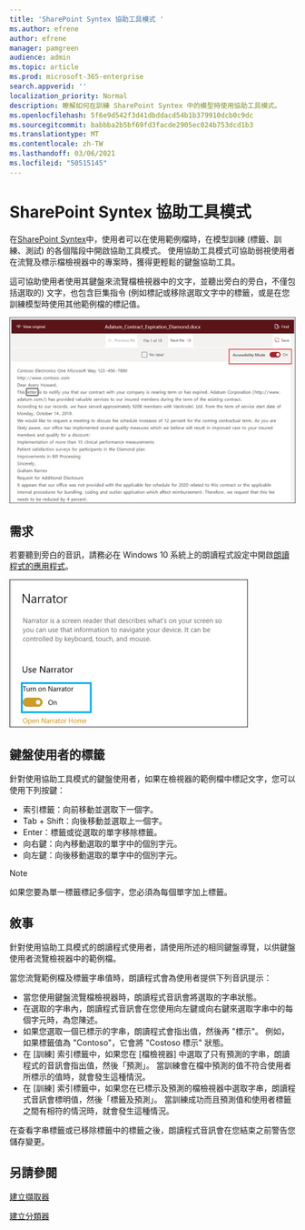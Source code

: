```yaml
---
title: 'SharePoint Syntex 協助工具模式 '
ms.author: efrene
author: efrene
manager: pamgreen
audience: admin
ms.topic: article
ms.prod: microsoft-365-enterprise
search.appverid: ''
localization_priority: Normal
description: 瞭解如何在訓練 SharePoint Syntex 中的模型時使用協助工具模式。
ms.openlocfilehash: 5f6e9d542f3d41dbddacd54b1b379910dcb0c9dc
ms.sourcegitcommit: babbba2b5bf69fd3facde2905ec024b753dcd1b3
ms.translationtype: MT
ms.contentlocale: zh-TW
ms.lasthandoff: 03/06/2021
ms.locfileid: "50515145"
---
```

# <a name="sharepoint-syntex-accessibility-mode"></a>SharePoint Syntex 協助工具模式

在[SharePoint Syntex](index.md)中，使用者可以在使用範例檔時，在模型訓練 (標籤、訓練、測試) 的各個階段中開啟協助工具模式。 使用協助工具模式可協助弱視使用者在流覽及標示檔檢視器中的專案時，獲得更輕鬆的鍵盤協助工具。

這可協助使用者使用其鍵盤來流覽檔檢視器中的文字，並聽出旁白的旁白，不僅包括選取的) 文字，也包含巨集指令 (例如標記或移除選取文字中的標籤，或是在您訓練模型時使用其他範例檔的標記值。 


![協助工具模式](../media/content-understanding/accessibility-mode.png)

## <a name="requirements"></a>需求

若要聽到旁白的音訊，請務必在 Windows 10 系統上的朗讀程式設定中開啟[朗讀程式的應用程式](https://support.microsoft.com/windows/complete-guide-to-narrator-e4397a0d-ef4f-b386-d8ae-c172f109bdb1)。

![開啟朗讀程式](../media/content-understanding/narrator-settings.png)

## <a name="labeling-for-keyboard-users"></a>鍵盤使用者的標籤

針對使用協助工具模式的鍵盤使用者，如果在檢視器的範例檔中標記文字，您可以使用下列按鍵：

- 索引標籤：向前移動並選取下一個字。
- Tab + Shift：向後移動並選取上一個字。
- Enter：標籤或從選取的單字移除標籤。
- 向右鍵：向內移動選取的單字中的個別字元。
- 向左鍵：向後移動選取的單字中的個別字元。

> [!NOTE]
> 如果您要為單一標籤標記多個字，您必須為每個單字加上標籤。


## <a name="narration"></a>敘事

針對使用協助工具模式的朗讀程式使用者，請使用所述的相同鍵盤導覽，以供鍵盤使用者流覽檢視器中的範例檔。

當您流覽範例檔及標籤字串值時，朗讀程式會為使用者提供下列音訊提示：

- 當您使用鍵盤流覽檔檢視器時，朗讀程式音訊會將選取的字串狀態。
- 在選取的字串內，朗讀程式音訊會在您使用向左鍵或向右鍵來選取字串中的每個字元時，為您陳述。
- 如果您選取一個已標示的字串，朗讀程式會指出值，然後再 "標示"。  例如，如果標籤值為 "Contoso"，它會將 "Costoso 標示" 狀態。 
- 在 [訓練] 索引標籤中，如果您在 [檔檢視器] 中選取了只有預測的字串，朗讀程式的音訊會指出值，然後「預測」。 當訓練會在檔中預測的值不符合使用者所標示的值時，就會發生這種情況。
- 在 [訓練] 索引標籤中，如果您在已標示及預測的檔檢視器中選取字串，朗讀程式音訊會標明值，然後「標籤及預測」。 當訓練成功而且預測值和使用者標籤之間有相符的情況時，就會發生這種情況。



在查看字串標籤或已移除標籤中的標籤之後，朗讀程式音訊會在您結束之前警告您儲存變更。

## <a name="see-also"></a>另請參閱

[建立擷取器](create-an-extractor.md)</br>

[建立分類器](create-a-classifier.md)</br>










 


  
  



